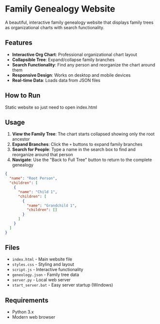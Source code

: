 # Family Genealogy Website

A beautiful, interactive family genealogy website that displays family trees as organizational charts with search functionality.

## Features

- **Interactive Org Chart**: Professional organizational chart layout
- **Collapsible Tree**: Expand/collapse family branches
- **Search Functionality**: Find any person and reorganize the chart around them
- **Responsive Design**: Works on desktop and mobile devices
- **Real-time Data**: Loads data from JSON files

## How to Run

Static website so just need to open index.html

## Usage

1. **View the Family Tree**: The chart starts collapsed showing only the root ancestor
2. **Expand Branches**: Click the `+` buttons to expand family branches
3. **Search for People**: Type a name in the search box to find and reorganize around that person
4. **Navigate**: Use the "Back to Full Tree" button to return to the complete genealogy


```json
{
  "name": "Root Person",
  "children": [
    {
      "name": "Child 1",
      "children": [
        {
          "name": "Grandchild 1",
          "children": []
        }
      ]
    }
  ]
}
```

## Files

- `index.html` - Main website file
- `styles.css` - Styling and layout
- `script.js` - Interactive functionality
- `geneology.json` - Family tree data
- `server.py` - Local web server
- `start_server.bat` - Easy server startup (Windows)

## Requirements

- Python 3.x
- Modern web browser